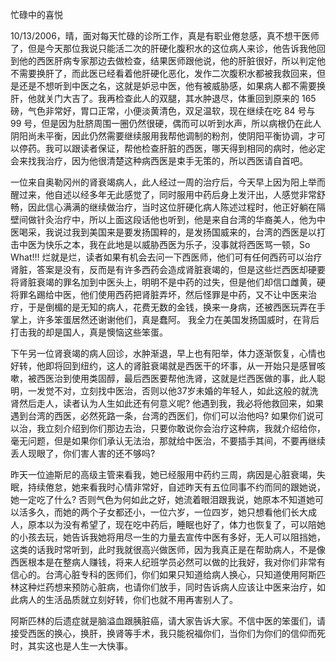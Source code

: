 忙碌中的喜悦

10/13/2006，晴，面对每天忙碌的诊所工作，真是有职业倦怠感，真不想干医师了，但是今天那位我说只能活二次的肝硬化腹积水的这位病人来诊，他告诉我他回到他的西医肝病专家那边去做检查，结果医师跟他说，他的肝脏很好，所以判定他不需要换肝了，而此医已经看着他肝硬化恶化，发作二次腹积水都被我救回来，但是还是不想听到中医之名，这就是妒忌中医，他有被威胁感，如果病人都不需要换肝，他就关门大吉了。我再检查此人的双腿，其水肿退尽，体重回到原来的 165 磅，气色非常好，胃口正常，小便淡黄清色，双足温软，现在继续在吃 84 号与 99 号，但是因为肚脐周围一圈仍然很硬，偶而可以听到水声，所以病根仍在此人阴阳尚未平衡，因此仍然需要继续服用我帮他调制的粉剂，使阴阳平衡协调，才可以停药。我可以跟读者保证，帮他检查肝脏的西医，哪天得到相同的病时，他必定会来找我治疗，因为他很清楚这种病西医是束手无策的，所以西医请自首吧。

一位来自奥勒冈州的肾衰竭病人，此人经过一周的治疗后，今天早上因为阳上举而醒过来，他自述以经多年无此感觉了，同时服用中药后身上发汗出，人感觉非常舒畅，因此信心满满的继续做治疗，当时这位肝硬化病人陈述过程时，他正好躺在隔壁间做针灸治疗中，所以上面这段话他也听到，他是来自台湾的华裔美人，他为中医喝采，我说过我到美国来是要发扬国粹的，是发扬国威来的，台湾的西医是以打击中医为快乐之本，我在此地是以威胁西医为乐子，没事就将西医骂一顿，So What!!! 烂就是烂，读者如果有机会去问一下西医师，他们可有任何西药可以治疗肾脏，答案是没有，反而是有许多西药会造成肾脏衰竭的，但是这些烂西医却硬要将肾脏衰竭的罪名加到中医头上，明明不是中药的过失，但是他们却信口雌黄，硬将罪名踢给中医，他们使用西药把肾脏弄坏，然后怪罪是中药，又不让中医来治疗，于是倒楣的是无知的病人，花费无数的金钱，换来一身病，还被西医玩弄在手掌上，许多笨蛋居然还谢谢他们，真是蠢阿。 我全力在美国发扬国威时，在背后打击我的却是国人，真是懊恼这些笨蛋。

下午另一位肾衰竭的病人回诊，水肿渐退，早上也有阳举，体力逐渐恢复，心情也好转，他即将回到纽约，这人的肾脏衰竭就是西医干的坏事，从一开始只是感冒咳嗽，被西医治到使用类固醇，最后西医要帮他洗肾，这就是烂西医做的事，此人聪明，一发觉不对，立刻找中医治，否则以他37岁未婚的年轻人，如此这般的就洗肾然后走人，读者认为人生如此还有何意义呢? 他遇到我，我必将他救回来，如果遇到台湾的西医，必然死路一条，台湾的西医们，你们可以治他吗? 如果你们说可以治，我立刻介绍到你们那边去治，只要你敢说你会治疗这种病，我就介绍给你，毫无问题，但是如果你们承认无法治，那就给中医治，不要插手其间，不要再继续丢人现眼了，你们害人害的还不够吗?

昨天一位迪斯尼的高级主管来看我，她已经服用中药约三周，病因是心脏衰竭，失眠，持续倦怠，她来看我时心情非常好，自述昨天有五位同事不约而同的跟她说，她一定吃了什么? 否则气色为何如此之好，她流着眼泪跟我说，她原本不知道她可以活多久，而她的两个子女都还小，一位六岁，一位四岁，她只想看他们长大成人，原本以为没有希望了，现在吃中药后，睡眠也好了，体力也恢复了，可以陪她的小孩去玩，她告诉我她将用尽一生的力量去宣传中医有多好，无人可以阻挡她，这类的话我时常听到，此时我就很高兴做医师，因为我真正是在帮助病人，不是像西医根本是在整病人赚钱，将来人纪班学员必然可以做的比我好，我对你们非常有信心的。台湾心脏专科的医师们，你们如果只知道给病人换心，只知道使用阿斯匹林这种烂药想来预防心脏病，也请你们放手，同时告诉病人应该让中医来治疗，如此病人的生活品质就立刻好转，你们也就不用再害别人了。

阿斯匹林的后遗症就是脑溢血跟胰脏癌，请大家告诉大家。不信中医的笨蛋们，请接受西医的换心，换肝，换肾等手术，我只能祝福你们，当你们为你们的信仰而死时，其实这也是人生一大快事。
